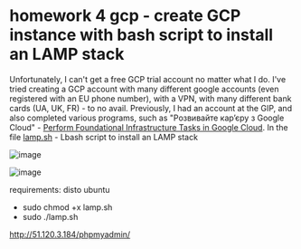 # homework 4 gcp - create GCP instance with bash script to install an LAMP stack

Unfortunately, I can't get a free GCP trial account no matter what I do. I've tried creating a GCP account with many different google accounts (even registered with an EU phone number), with a VPN, with many different bank cards (UA, UK, FR) - to no avail. Previously, I had an account at the GIP, and also completed various programs, such as "Розвивайте карʼєру з Google Cloud" - [Perform Foundational Infrastructure Tasks in Google Cloud](https://www.cloudskillsboost.google/public_profiles/6de7c69c-9259-49e5-bc74-104b1b450e20/badges/2774315). In the file [lamp.sh](https://github.com/rlnq/hw4-gcp/blob/main/lamp.sh) - Lbash script to install an LAMP stack

![image](https://user-images.githubusercontent.com/117667360/209480572-7d7c348f-a2de-455e-9338-c5a4be6f4aaa.png)

![image](https://user-images.githubusercontent.com/117667360/209480374-5dd79f4f-2297-4409-9ea7-641ae38c4b19.png)


requirements: disto ubuntu 

* sudo chmod +x lamp.sh
* sudo ./lamp.sh

http://51.120.3.184/phpmyadmin/
